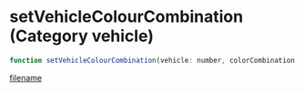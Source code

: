 # setVehicleColourCombination (Category vehicle)

```js
function setVehicleColourCombination(vehicle: number, colorCombination: int): void
```

[filename](setVehicleColourCombination_m.md ':include')
